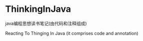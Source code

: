 # ThinkingInJava
java编程思想读书笔记(由代码和注释组成)

Reacting To Thinging In Java (it comprises code and annotation)
